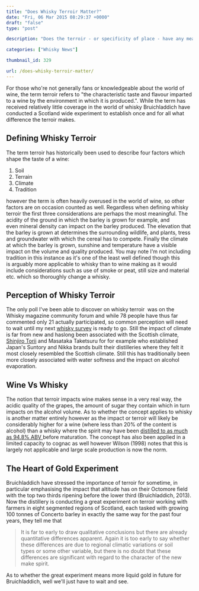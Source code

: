 ```yaml
---
title: "Does Whisky Terroir Matter?"
date: "Fri, 06 Mar 2015 08:29:37 +0000"
draft: "false"
type: "post"

description: "Does the terroir - or specificity of place - have any meaning in the world of whisky, what is the impact of climate, soil, and terrain on whisky production? Can this simply be transplanted or is their more to the subject. Find out more with Uisce Beatha"

categories: ["Whisky News"]

thumbnail_id: 329

url: /does-whisky-terroir-matter/
---
```


For those who're not generally fans or knowledgeable about the world of wine, the term terroir refers to "the characteristic taste and flavour imparted to a wine by the environment in which it is produced.". While the term has received relatively little coverage in the world of whisky Bruichladdich have conducted a Scotland wide experiment to establish once and for all what difference the terroir makes.
<h2>Defining Whisky Terroir</h2>
The term terroir has historically been used to describe four factors which shape the taste of a wine:
<ol>
	<li>Soil</li>
	<li>Terrain</li>
	<li>Climate</li>
	<li>Tradition</li>
</ol>
however the term is often heavily overused in the world of wine, so other factors are on occasion counted as well. Regardless when defining whisky terroir the first three considerations are perhaps the most meaningful. The acidity of the ground in which the barley is grown for example, and even mineral density can impact on the barley produced. The elevation that the barley is grown at determines the surrounding wildlife, and plants, tress and groundwater with which the cereal has to compete. Finally the climate at which the barley is grown, sunshine and temperature have a visible impact on the volume and quality produced. You may note I'm not including tradition in this instance as it's one of the least well defined though this is arguably more applicable to whisky than to wine making as it would include considerations such as use of smoke or peat, still size and material etc. which so thoroughly change a whisky.
<h2>Perception of Whisky Terroir</h2>
The only poll I've been able to discover on whisky terroir  was on the Whisky magazine community forum and while 78 people have thus far commented only 21 actually participated, so common perception will need to wait until my next <a href="http://uiscebeatha.co.uk/survey/" title="Age Statements Survey">whisky survey</a> is ready to go. Still the impact of climate is far from new and haslong been associated with the Scottish climate, <a href="http://uiscebeatha.co.uk/profiles/shinjiro-torii/" title="Shinjiro Torii">Shinjiro Torii</a> and Masataka Taketsuru for for example who established Japan's Suntory and Nikka brands built their distilleries where they felt it most closely resembled the Scottish climate. Still this has traditionally been more closely associated with water softness and the impact on alcohol evaporation.
<h2>Wine Vs Whisky</h2>
The notion that terroir impacts wine makes sense in a very real way, the acidic quality of the grapes, the amount of sugar they contain which in turn impacts on the alcohol volume. As to whether the concept applies to whisky is another matter entirely however as the impact or terroir will likely be considerably higher for a wine (where less than 20% of the content is alcohol) than a whisky where the spirit may have been <a href="http://uiscebeatha.co.uk/scotch-cheat-sheet/" title="Scotch Cheat Sheet">distilled to as much as 94.8% ABV </a>before maturation. The concept has also been applied in a limited capacity to cognac as well however Wilson (1998) notes that this is largely not applicable and large scale production is now the norm.
<h2>The Heart of Gold Experiment</h2>
Bruichladdich have stressed the importance of terroir for sometime, in particular emphasising the impact that altitude has on their Octomore field with the top two thirds ripening before the lower third (<span>Bruichladdich, 2013). Now the distillery is conducting a great experiment on terroir working with farmers in eight segmented regions of Scotland, each tasked with growing 100 tonnes of Concerto barley in exactly the same way for the past four years, they tell me that </span>
<blockquote><span>It is far to early to draw qualitative conclusions but there are already quantitative differences apparent. Again it is too early to say whether these differences are due to regional climatic variations or soil types or some other variable, but there is no doubt that these differences are significant with regard to the character of the new make spirit.</span></blockquote>
As to whether the great experiment means more liquid gold in future for Bruichladdich, well we'll just have to wait and see.
